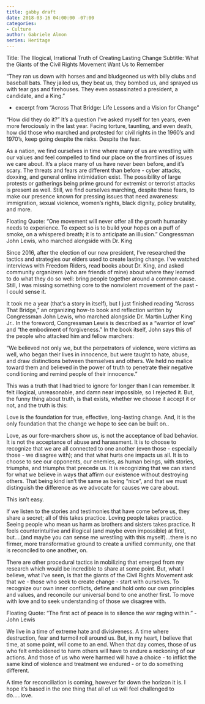 ```yaml
---
title: gabby draft
date: 2018-03-16 04:00:00 -07:00
categories:
- Culture
author: Gabriele Almon
series: Heritage
---
```


Title: The Illogical, Irrational Truth of Creating Lasting Change
Subtitle: What the Giants of the Civil Rights Movement Want Us to Remember

“They ran us down with horses and and bludgeoned us with billy clubs and baseball bats. They jailed us, they beat us, they bombed us, and sprayed us with tear gas and firehouses. They even assassinated a president, a candidate, and a King.”

* excerpt from “Across That Bridge: Life Lessons and a Vision for Change”

“How did they do it?” It’s a question I’ve asked myself for ten years, even more ferociously in the last year. Facing torture, taunting, and even death, how did those who marched and protested for civil rights in the 1960’s and 1970’s, keep going despite the risks. Despite the fear.

As a nation, we find ourselves in time where many of us are wrestling with our values and feel compelled to find our place on the frontlines of issues we care about. It’s a place many of us have never been before, and it’s scary. The threats and fears are different than before - cyber attacks, doxxing, and general online intimidation exist. The possibility of large protests or gatherings being prime ground for extremist or terrorist attacks is present as well. Still, we find ourselves marching, despite these fears, to make our presence known for pressing issues that need awareness: immigration, sexual violence, women’s rights, black dignity, policy brutality, and more.

Floating Quote:
“One movement will never offer all the growth humanity needs to experience. To expect so is to build your hopes on a puff of smoke, on a whispered breath; it is to anticipate an illusion.” Congressman John Lewis, who marched alongside with Dr. King

Since 2016, after the election of our new president, I’ve researched the tactics and strategies our elders used to create lasting change. I’ve watched interviews with Freedom Riders, read books about Dr. King, and asked community organizers (who are friends of mine) about where they learned to do what they do so well: bring people together around a common cause. Still, I was missing something core to the nonviolent movement of the past - I could sense it.

It took me a year (that’s a story in itself), but I just finished reading “Across That Bridge,” an organizing how-to book and reflection written by Congressman John Lewis, who marched alongside Dr. Martin Luther King Jr..  In the foreword, Congressman Lewis is described as a “warrior of love” and “the embodiment of forgiveness.” In the book itself, John says this of the people who attacked him and fellow marchers:

“We believed not only we, but the perpetrators of violence, were victims as well, who began their lives in innocence, but were taught to hate, abuse, and draw distinctions between themselves and others. We held no malice toward them and believed in the power of truth to penetrate their negative conditioning and remind people of their innocence.”

This was a truth that I had tried to ignore for longer than I can remember. It felt illogical, unreasonable, and damn near impossible, so I rejected it. But, the funny thing about truth, is that exists, whether we choose it accept it or not, and the truth is this:

Love is the foundation for true, effective, long-lasting change. And, it is the only foundation that the change we hope to see can be built on..

Love, as our fore-marchers show us, is not the acceptance of bad behavior. It is not the acceptance of abuse and harassment. It is to choose to recognize that we are all connected to one another (even those - especially those - we disagree with); and that what hurts one impacts us all. It is to choose to see our opponents, our enemies, as human beings, with stories, triumphs, and triumphs that precede us. It is recognizing that we can stand for what we believe in ways that affirm our existence without destroying others. That being kind isn’t the same as being “nice”, and that we must distinguish the difference as we advocate for causes we care about.

This isn’t easy.

If we listen to the stories and testimonies that have come before us, they share a secret; all of this takes practice. Loving people takes practice. Seeing people who mean us harm as brothers and sisters takes practice. It feels counterintuitive and illogical (and maybe even impossible) at first, but....(and maybe you can sense me wrestling with this myself)...there is no firmer, more transformative ground to create a unified community, one that is reconciled to one another, on.

There are other procedural tactics in mobilizing that emerged from my research which would be incredible to share at some point. But, what I believe, what I’ve seen, is that the giants of the Civil Rights Movement ask that we - those who seek to create change - start with ourselves. To recognize our own inner conflicts, define and hold onto our own principles and values, and reconcile our universal bond to one another first. To move with love and to seek understanding of those we disagree with.

Floating Quote:
“The first act of peace is to silence the war raging within.” - John Lewis

We live in a time of extreme hate and divisiveness. A time where destruction, fear and turmoil roil around us. But, in my heart, I believe that time, at some point, will come to an end. When that day comes, those of us who felt emboldened to harm others will have to endure a reckoning of our actions. And those of us who were harmed will have a choice - to inflict the same kind of violence and treatment we endured - or to do something different.

A time for reconciliation is coming, however far down the horizon it is. I hope it’s based in the one thing that all of us will feel challenged to do…..love.